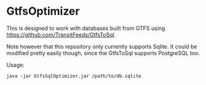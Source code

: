 # GtfsOptimizer

This is designed to work with databases built from GTFS using https://github.com/TransitFeeds/GtfsToSql.

Note however that this repository only currently supports Sqlite. It could be modified pretty easily though, since the GtfsToSql supports PostgreSQL too.

Usage:

`java -jar GtfsSqlOptimizer.jar /path/to/db.sqlite`
